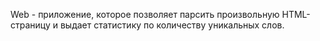 Web - приложение, которое позволяет парсить произвольную HTML-страницу и выдает статистику по количеству уникальных слов.